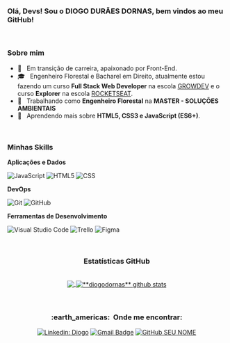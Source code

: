 ### Olá, Devs! Sou o DIOGO DURÃES DORNAS, bem vindos ao meu GitHub!

<br/>

<h3> Sobre mim </h3>

- 🤔 &nbsp; Em transição de carreira, apaixonado por Front-End.
- 🎓 &nbsp; Engenheiro Florestal e Bacharel em Direito, atualmente estou fazendo um curso **Full Stack Web Developer** na escola <a                            href="https://www.growdev.com.br/">GROWDEV</a> e o curso **Explorer** na escola <a href="https://www.rocketseat.com.br/">ROCKETSEAT</a>.
- 💼 &nbsp; Trabalhando como **Engenheiro Florestal** na **MASTER - SOLUÇÕES AMBIENTAIS**
- 🌱 &nbsp; Aprendendo mais sobre **HTML5, CSS3 e JavaScript (ES6+)**.

<br/>

<h3> Minhas Skills </h3>

**Aplicações e Dados**

  ![JavaScript](https://img.shields.io/badge/-JavaScript-333333?style=flat&logo=javascript)
  ![HTML5](https://img.shields.io/badge/-HTML5-333333?style=flat&logo=HTML5)
  ![CSS](https://img.shields.io/badge/-CSS-333333?style=flat&logo=CSS3&logoColor=1572B6)
  

**DevOps**

  ![Git](https://img.shields.io/badge/-Git-333333?style=flat&logo=git)
  ![GitHub](https://img.shields.io/badge/-GitHub-333333?style=flat&logo=github)

**Ferramentas de Desenvolvimento**

  ![Visual Studio Code](https://img.shields.io/badge/-Visual%20Studio%20Code-333333?style=flat&logo=visual-studio-code&logoColor=007ACC)
  ![Trello](https://img.shields.io/badge/-Trello-333333?style=flat&logo=trello&logoColor=007ACC)
  ![Figma](https://img.shields.io/badge/-Figma-333333?style=flat&logo=figma&logoColor=007ACC)
  
<br/>

<div align="center">
<h3> Estatísticas GitHub </h3>
</div>

<br>

<div align="center">
  <a href="https://github.com/Gurupreet">
  <img align="center" src="https://github-readme-stats.vercel.app/api/top-langs/?username=diogodornas&theme=dracula&hide_langs_below=1" />
  </a>

  <a href="https://github.com/Gurupreet">
  <img align="center" src="https://github-readme-stats.vercel.app/api?username=vanessaswerts&show_icons=true&theme=dracula&line_height=27" alt="**diogodornas** github   stats"/>
  </a>
<div/>

             

<br/>
<br/>

<h3> :earth_americas: &nbsp;Onde me encontrar: </h3> 

[![Linkedin: Diogo](https://img.shields.io/badge/-DiogoDurãesDornas-blue?style=flat-square&logo=Linkedin&logoColor=white&link=https://www.linkedin.com/in/diogo-dur%C3%A3es-dornas-24b7b26b/)](https://www.linkedin.com/in/diogo-dur%C3%A3es-dornas-24b7b26b/)
[![Gmail Badge](https://img.shields.io/badge/-diogoduraes.ef@hotmail.com-006bed?style=flat-square&logo=Gmail&logoColor=white&link=mailto:diogoduraes.ef@hotmail.com)](mailto:diogoduraes.ef@hotmail.com)
[![GitHub SEU NOME]( https://img.shields.io/github/followers/VanessaSwerts?label=diogodornas&style=social)](https://github.com/diogodornas)
</div>


